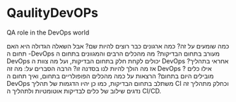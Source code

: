 # QaulityDevOPs
QA role in the DevOps world


כמה שומעים על זה? כמה ארגונים כבר רוצים להיות שם? אבל השאלה הגדולה היא האם תחום ה  -DevOps מעורב בתחום הבדיקות?
מה מהכלים הרבים והמגוונים בתחום ה DevOps יכולים לקחת חלק בתחום הבדיקות, ועל מה צוות ה DevOps אחראי בתהליך?
 אז מה הולך להיות לנו בסדנה זו? הרבה הסברים על:
 מה זה DevOps ?
אילו כלים מובילים היום בתחום?
הרצאות על כמה מהכלים הפופולריים בתחום, ואיך תחום ה DevOps משתלב בתחום הבדיקות, כמו כן יהיו הדגמות של תהליך CI וכחלק מתהליך זה נדגים שילוב של כלים לבדיקות אוטומטיות ולתהליך ה CI/CD.

